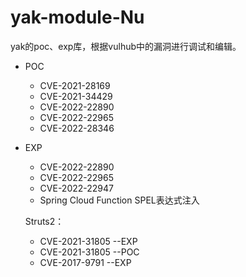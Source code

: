 # yak-module-Nu
yak的poc、exp库，根据vulhub中的漏洞进行调试和编辑。

- POC
  -  CVE-2021-28169
  -  CVE-2021-34429
  -  CVE-2022-22890
  -  CVE-2022-22965
  -  CVE-2022-28346
- EXP
  - CVE-2022-22890
  - CVE-2022-22965
  - CVE-2022-22947
  - Spring Cloud Function SPEL表达式注入
  
  Struts2：
  - CVE-2021-31805 --EXP
  - CVE-2021-31805 --POC
  - CVE-2017-9791  --EXP
  
  
